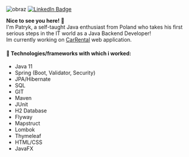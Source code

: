 ![obraz](https://user-images.githubusercontent.com/42815359/160860856-b7f16617-00b7-406f-aa82-fc59b2799ef0.png)
[![LinkedIn Badge](https://img.shields.io/badge/LinkedIn-Profile-informational?style=flat&logo=linkedin&logoColor=white&color=0D76A8)](https://www.linkedin.com/in/patryk-chojnacki96/)

**Nice to see you here!** 👋 
</br>
I'm Patryk, a self-taught Java enthusiast from Poland who takes his first serious steps in the IT world as a Java Backend Developer!
</br>
Im currently working on [CarRental](https://github.com/s0bieskii/CarRentalv1.1) web application.


#### :wrench: Technologies/frameworks with which i worked:
- Java 11
- Spring (Boot, Validator, Security)
- JPA/Hibernate
- SQL
- GIT
- Maven
- JUnit
- H2 Database
- Flyway
- Mapstruct
- Lombok
- Thymeleaf
- HTML/CSS
- JavaFX
